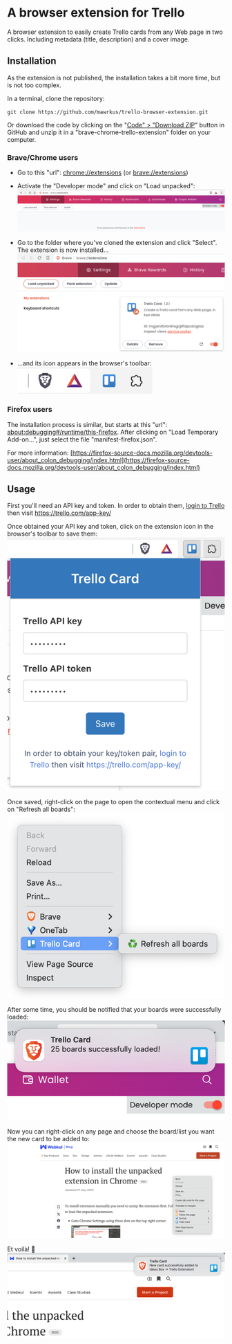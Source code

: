 # A browser extension for Trello

A browser extension to easily create Trello cards from any Web page in two clicks. Including metadata (title, description) and a cover image.

## Installation

As the extension is not published, the installation takes a bit more time, but is not too complex.

In a terminal, clone the repository:

```shell
git clone https://github.com/mawrkus/trello-browser-extension.git
```

Or download the code by clicking on the "[Code" > "Download ZIP](https://github.com/mawrkus/trello-browser-extension/archive/refs/heads/master.zip)" button in GitHub and unzip it in a "brave-chrome-trello-extension" folder on your computer.

### Brave/Chrome users

- Go to this "url": [chrome://extensions](chrome://extensions) (or [brave://extensions](brave://extensions))
- Activate the "Developer mode" and click on "Load unpacked":
  <img src="docs/images/settings-developer-mode.png" alt="Extension settings" />

- Go to the folder where you've cloned the extension and click "Select". The extension is now installed...
  <img src="docs/images/extension-details.png" alt="Extension details" />

- ...and its icon appears in the browser's toolbar:
  <br /><img src="docs/images/toolbar-with-extension.png" alt="Extension icon in toolbar" />

### Firefox users

The installation process is similar, but starts at this "url": [about:debugging#/runtime/this-firefox](about:debugging#/runtime/this-firefox). After clicking on "Load Temporary Add-on...", just select the file "manifest-firefox.json".

For more information: [https://firefox-source-docs.mozilla.org/devtools-user/about_colon_debugging/index.html](https://firefox-source-docs.mozilla.org/devtools-user/about_colon_debugging/index.html)

## Usage

First you'll need an API key and token.
In order to obtain them, <a href="https://trello.com/login" target="_blank">login to Trello</a> then visit <a href="https://trello.com/app-key/" target="_blank">https://trello.com/app-key/</a>

Once obtained your API key and token, click on the extension icon in the browser's toolbar to save them:
<img src="docs/images/extension-popup.png" alt="Trello Card popup" />

Once saved, right-click on the page to open the contextual menu and click on "Refresh all boards":
<img src="docs/images/extension-refresh.png" alt ="Refresh menu item" />

After some time, you should be notified that your boards were successfully loaded:
<img src="docs/images/extension-boards-loaded-notification.png" alt="Boards loaded notification" />

Now you can right-click on any page and choose the board/list you want the new card to be added to:
<img src="docs/images/extension-menu.png" alt="Trello Card menu" />

Et voilà! 🎉
<img src="docs/images/extension-card-added-notification.png" alt="Card added notification" />
